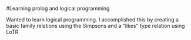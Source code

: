 #Learning prolog and logical programming

Wanted to learn logical programming. I accomplished this by creating a basic family relations using the Simpsons and a "likes" type relation using LoTR

